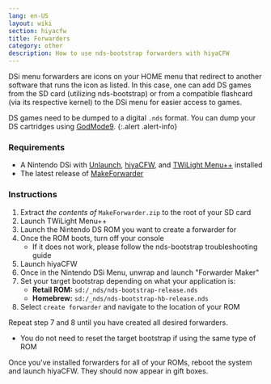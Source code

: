 ```yaml
---
lang: en-US
layout: wiki
section: hiyacfw
title: Forwarders
category: other
description: How to use nds-bootstrap forwarders with hiyaCFW
---
```


DSi menu forwarders are icons on your HOME menu that redirect to another software that runs the icon as listed. In this case, one can add DS games from the SD card (utilizing nds-bootstrap) or from a compatible flashcard (via its respective kernel) to the DSi menu for easier access to games.

DS games need to be dumped to a digital `.nds` format. You can dump your DS cartridges using [GodMode9](https://3ds.hacks.guide/dumping-titles-and-game-cartridges#dumping-a-game-cartridge).
{:.alert .alert-info}

### Requirements
- A Nintendo DSi with [Unlaunch](https://dsi.cfw.guide/installing-unlaunch), [hiyaCFW](installing), and [TWiLight Menu++](/twilightmenu/installing-dsi) installed
- The latest release of [MakeForwarder](https://github.com/Ta180m/Make-Forwarder-Dsi/releases)

### Instructions
1. Extract *the contents of* `MakeForwarder.zip` to the root of your SD card
1. Launch TWiLight Menu++
1. Launch the Nintendo DS ROM you want to create a forwarder for
1. Once the ROM boots, turn off your console
   - If it does not work, please follow the nds-bootstrap troubleshooting guide
1. Launch hiyaCFW
1. Once in the Nintendo DSi Menu, unwrap and launch "Forwarder Maker"
1. Set your target bootstrap depending on what your application is:
   - **Retail ROM:** `sd:/_nds/nds-bootstrap-release.nds`
   - **Homebrew:** `sd:/_nds/nds-bootstrap-hb-release.nds`
1. Select `create forwarder` and navigate to the location of your ROM

Repeat step 7 and 8 until you have created all desired forwarders.
- You do not need to reset the target bootstrap if using the same type of ROM

Once you've installed forwarders for all of your ROMs, reboot the system and launch hiyaCFW. They should now appear in gift boxes.
